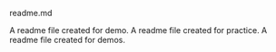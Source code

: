 readme.md

A readme file created for demo.
A readme file created for practice.
A readme file created for demos.

